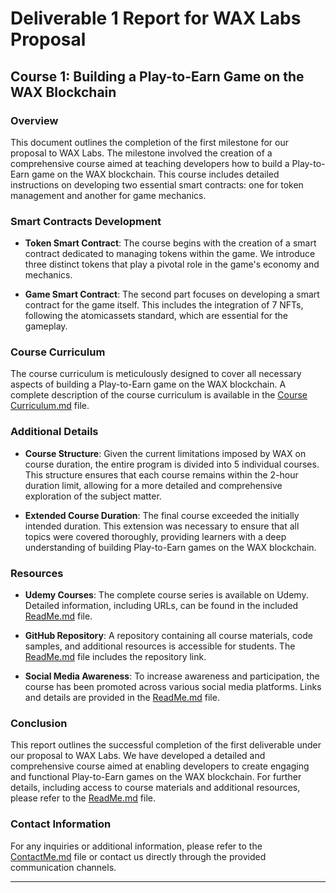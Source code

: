 # Deliverable 1 Report for WAX Labs Proposal

## Course 1: Building a Play-to-Earn Game on the WAX Blockchain

### Overview

This document outlines the completion of the first milestone for our proposal to WAX Labs. The milestone involved the creation of a comprehensive course aimed at teaching developers how to build a Play-to-Earn game on the WAX blockchain. This course includes detailed instructions on developing two essential smart contracts: one for token management and another for game mechanics.

### Smart Contracts Development

- **Token Smart Contract**: The course begins with the creation of a smart contract dedicated to managing tokens within the game. We introduce three distinct tokens that play a pivotal role in the game's economy and mechanics.
  
- **Game Smart Contract**: The second part focuses on developing a smart contract for the game itself. This includes the integration of 7 NFTs, following the atomicassets standard, which are essential for the gameplay.

### Course Curriculum

The course curriculum is meticulously designed to cover all necessary aspects of building a Play-to-Earn game on the WAX blockchain. A complete description of the course curriculum is available in the [Course Curriculum.md](Course%20Curriculum.md) file.

### Additional Details

- **Course Structure**: Given the current limitations imposed by WAX on course duration, the entire program is divided into 5 individual courses. This structure ensures that each course remains within the 2-hour duration limit, allowing for a more detailed and comprehensive exploration of the subject matter.
  
- **Extended Course Duration**: The final course exceeded the initially intended duration. This extension was necessary to ensure that all topics were covered thoroughly, providing learners with a deep understanding of building Play-to-Earn games on the WAX blockchain.

### Resources

- **Udemy Courses**: The complete course series is available on Udemy. Detailed information, including URLs, can be found in the included [ReadMe.md](ReadMe.md) file.
  
- **GitHub Repository**: A repository containing all course materials, code samples, and additional resources is accessible for students. The [ReadMe.md](ReadMe.md) file includes the repository link.
  
- **Social Media Awareness**: To increase awareness and participation, the course has been promoted across various social media platforms. Links and details are provided in the [ReadMe.md](ReadMe.md) file.

### Conclusion

This report outlines the successful completion of the first deliverable under our proposal to WAX Labs. We have developed a detailed and comprehensive course aimed at enabling developers to create engaging and functional Play-to-Earn games on the WAX blockchain. For further details, including access to course materials and additional resources, please refer to the [ReadMe.md](ReadMe.md) file.

### Contact Information

For any inquiries or additional information, please refer to the [ContactMe.md](ContactMe.md) file or contact us directly through the provided communication channels.

---